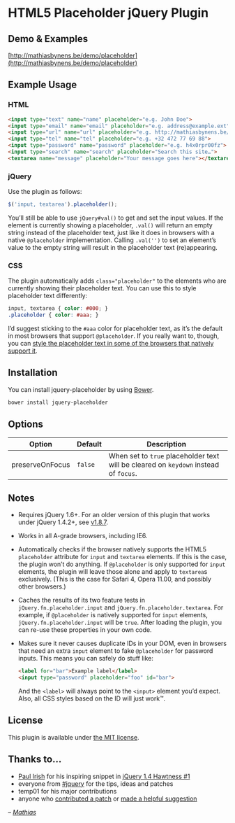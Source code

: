 # HTML5 Placeholder jQuery Plugin

## Demo & Examples

[http://mathiasbynens.be/demo/placeholder](http://mathiasbynens.be/demo/placeholder)

## Example Usage

### HTML

```html
<input type="text" name="name" placeholder="e.g. John Doe">
<input type="email" name="email" placeholder="e.g. address@example.ext">
<input type="url" name="url" placeholder="e.g. http://mathiasbynens.be/">
<input type="tel" name="tel" placeholder="e.g. +32 472 77 69 88">
<input type="password" name="password" placeholder="e.g. h4x0rpr00fz">
<input type="search" name="search" placeholder="Search this site…">
<textarea name="message" placeholder="Your message goes here"></textarea>
```

### jQuery

Use the plugin as follows:

```js
$('input, textarea').placeholder();
```

You’ll still be able to use `jQuery#val()` to get and set the input values. If the element is currently showing a placeholder, `.val()` will return an empty string instead of the placeholder text, just like it does in browsers with a native `@placeholder` implementation. Calling `.val('')` to set an element’s value to the empty string will result in the placeholder text (re)appearing.

### CSS

The plugin automatically adds `class="placeholder"` to the elements who are currently showing their placeholder text. You can use this to style placeholder text differently:

```css
input, textarea { color: #000; }
.placeholder { color: #aaa; }
```

I’d suggest sticking to the `#aaa` color for placeholder text, as it’s the default in most browsers that support `@placeholder`. If you really want to, though, you can [style the placeholder text in some of the browsers that natively support it](http://stackoverflow.com/questions/2610497/change-an-inputs-html5-placeholder-color-with-css/2610741#2610741).

## Installation

You can install jquery-placeholder by using [Bower](http://bower.io).

```bash
bower install jquery-placeholder
```

## Options

| Option          | Default | Description |
|-----------------|---------|-------------|
| preserveOnFocus | `false` | When set to `true` placeholder text will be cleared on `keydown` instead of `focus`. |

## Notes

* Requires jQuery 1.6+. For an older version of this plugin that works under jQuery 1.4.2+, see [v1.8.7](https://github.com/mathiasbynens/jquery-placeholder/tree/v1.8.7).
* Works in all A-grade browsers, including IE6.
* Automatically checks if the browser natively supports the HTML5 `placeholder` attribute for `input` and `textarea` elements. If this is the case, the plugin won’t do anything. If `@placeholder` is only supported for `input` elements, the plugin will leave those alone and apply to `textarea`s exclusively. (This is the case for Safari 4, Opera 11.00, and possibly other browsers.)
* Caches the results of its two feature tests in `jQuery.fn.placeholder.input` and `jQuery.fn.placeholder.textarea`. For example, if `@placeholder` is natively supported for `input` elements, `jQuery.fn.placeholder.input` will be `true`. After loading the plugin, you can re-use these properties in your own code.
* Makes sure it never causes duplicate IDs in your DOM, even in browsers that need an extra `input` element to fake `@placeholder` for password inputs. This means you can safely do stuff like:

    ```html
    <label for="bar">Example label</label>
    <input type="password" placeholder="foo" id="bar">
    ```

    And the `<label>` will always point to the `<input>` element you’d expect. Also, all CSS styles based on the ID will just work™.

## License

This plugin is available under [the MIT license](http://mths.be/mit).

## Thanks to…

* [Paul Irish](http://paulirish.com/) for his inspiring snippet in [jQuery 1.4 Hawtness #1](http://jquery14.com/day-05/jquery-1-4-hawtness-1-with-paul-irish)
* everyone from [#jquery](http://webchat.freenode.net/?channels=jquery) for the tips, ideas and patches
* temp01 for his major contributions
* anyone who [contributed a patch](https://github.com/mathiasbynens/jquery-placeholder/contributors) or [made a helpful suggestion](https://github.com/mathiasbynens/jquery-placeholder/issues)

_– [Mathias](http://mathiasbynens.be/)_
